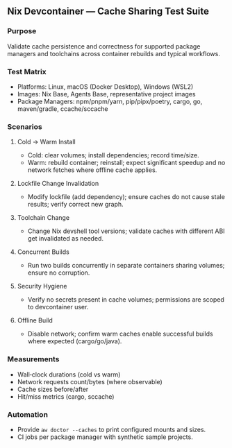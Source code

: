 ## Nix Devcontainer — Cache Sharing Test Suite

### Purpose

Validate cache persistence and correctness for supported package managers and
toolchains across container rebuilds and typical workflows.

### Test Matrix

- Platforms: Linux, macOS (Docker Desktop), Windows (WSL2)
- Images: Nix Base, Agents Base, representative project images
- Package Managers: npm/pnpm/yarn, pip/pipx/poetry, cargo, go, maven/gradle,
  ccache/sccache

### Scenarios

1. Cold → Warm Install
   - Cold: clear volumes; install dependencies; record time/size.
   - Warm: rebuild container; reinstall; expect significant speedup and no
     network fetches where offline cache applies.

2. Lockfile Change Invalidation
   - Modify lockfile (add dependency); ensure caches do not cause stale
     results; verify correct new graph.

3. Toolchain Change
   - Change Nix devshell tool versions; validate caches with different ABI get
     invalidated as needed.

4. Concurrent Builds
   - Run two builds concurrently in separate containers sharing volumes; ensure
     no corruption.

5. Security Hygiene
   - Verify no secrets present in cache volumes; permissions are scoped to
     devcontainer user.

6. Offline Build
   - Disable network; confirm warm caches enable successful builds where
     expected (cargo/go/java).

### Measurements

- Wall‑clock durations (cold vs warm)
- Network requests count/bytes (where observable)
- Cache sizes before/after
- Hit/miss metrics (cargo, sccache)

### Automation

- Provide `aw doctor --caches` to print configured mounts and sizes.
- CI jobs per package manager with synthetic sample projects.
